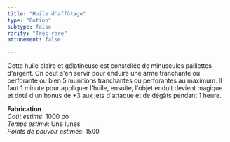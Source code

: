 ```yaml
---
title: "Huile d'affûtage"
type: "Potion"
subtype: false
rarity: "Très rare"
attunement: false

---
```

Cette huile claire et gélatineuse est constellée de minuscules paillettes d'argent. On peut s'en servir pour enduire une arme tranchante ou perforante ou bien 5 munitions tranchantes ou perforantes au maximum. Il faut 1 minute pour appliquer l'huile, ensuite, l'objet enduit devient magique et doté d'un bonus de +3 aux jets d'attaque et de dégâts pendant 1 heure.  

**Fabrication**  
*Coût estimé*: 1000 po    
*Temps estimé*: Une lunes  
*Points de pouvoir estimés*: 1500        
